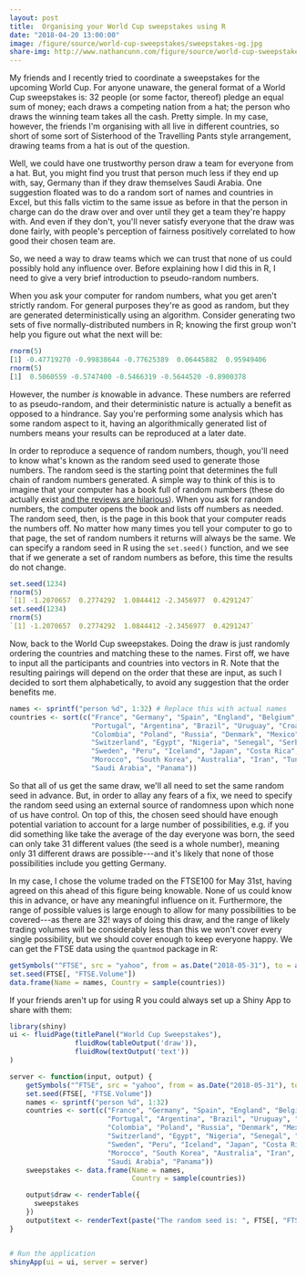 ```yaml
---
layout: post
title:  Organising your World Cup sweepstakes using R
date: "2018-04-20 13:00:00"
image: /figure/source/world-cup-sweepstakes/sweepstakes-og.jpg
share-img: http://www.nathancunn.com/figure/source/world-cup-sweepstakes/sweepstakes-og.jpg
---
```


My friends and I recently tried to coordinate a sweepstakes for the upcoming World Cup. For anyone unaware, the general format of a World Cup sweepstakes is:
32 people (or some factor, thereof) pledge an equal sum of money; each draws a competing nation
 from a hat; the person who draws the winning team takes all the cash. Pretty simple.
 In my case, however, the friends I'm organising with all live in different countries, so short of some sort of Sisterhood of the Travelling Pants style arrangement, drawing teams from a hat is out of the question.

Well, we could have one trustworthy person draw a team for everyone from a hat. But, you might
find you trust that person much less if they end up with, say, Germany than if they draw themselves Saudi Arabia.
One suggestion floated was to do a random sort of names and countries in Excel, but this falls victim to the same
issue as before in that the person in charge can do the draw over and over until they get a team they're happy with. And even if they don't, you'll never satisfy everyone that the draw was done fairly, with people's perception of fairness positively correlated to how good their chosen team are.

So, we need a way to draw teams which we can trust that none of us could possibly hold any influence over. Before explaining how I did this in R, I need to give a very brief introduction to pseudo-random numbers.

When you ask your computer for random numbers, what you get aren't strictly
random. For general purposes they're as good as random, but they are generated deterministically using an algorithm. Consider generating two sets of five normally-distributed numbers in R; knowing the
first group won't help you figure out what the next will be:
```r
rnorm(5)
[1] -0.47719270 -0.99838644 -0.77625389  0.06445882  0.95949406
rnorm(5)
[1]  0.5060559 -0.5747400 -0.5466319 -0.5644520 -0.8900378
```

 However, the number *is* knowable in advance. These numbers are referred to as pseudo-random, and their deterministic nature
 is actually a benefit as opposed to a hindrance. Say you're performing some analysis which has some random aspect to it,
 having an algorithmically generated list of numbers means your results can be reproduced at a later date.

 In order to reproduce a sequence of random numbers, though, you'll need to know what's known as the random seed used to generate those numbers.
 The random seed is the starting point that determines the full chain of random numbers generated. A simple way to think of this is to imagine that your computer
 has a book full of random numbers (these do actually exist [and the reviews are hilarious](https://www.amazon.co.uk/Million-Random-Digits-Normal-Deviates/dp/0833030477)). When you ask for random numbers, the computer opens the book and lists off numbers as needed. The random seed, then, is the page in this book that your computer reads the numbers off. No matter how many times you tell your computer to go to that page, the set of random numbers it returns will always be the same.
 We can specify a random seed in R using the `set.seed()` function, and we see that if we generate a set of random numbers as before,
 this time the results do not change.

```r
set.seed(1234)
rnorm(5)
`[1] -1.2070657  0.2774292  1.0844412 -2.3456977  0.4291247`
set.seed(1234)
rnorm(5)
`[1] -1.2070657  0.2774292  1.0844412 -2.3456977  0.4291247`
```

Now, back to the World Cup sweepstakes. Doing the draw is just randomly ordering the countries and matching these to the names. First off, we have to input all the participants and countries into vectors in R. Note that the resulting
pairings will depend on the order that these are input, as such I decided to sort them alphabetically, to
avoid any suggestion that the order benefits me.

``` r
names <- sprintf("person %d", 1:32) # Replace this with actual names
countries <- sort(c("France", "Germany", "Spain", "England", "Belgium",
                    "Portugal", "Argentina", "Brazil", "Uruguay", "Croatia",
                    "Colombia", "Poland", "Russia", "Denmark", "Mexico",
                    "Switzerland", "Egypt", "Nigeria", "Senegal", "Serbia",
                    "Sweden", "Peru", "Iceland", "Japan", "Costa Rica",
                    "Morocco", "South Korea", "Australia", "Iran", "Tunisia",
                    "Saudi Arabia", "Panama"))

```

So that all of us get the same draw, we'll all need to set the same random seed in advance. But, in order to allay any fears of a fix, we need to specify the random seed using an external source of randomness upon which none of us have control. On top of this, the chosen seed should have enough potential variation to account for
a large number of possibilities, e.g. if you did something like take the average of the day everyone was born, the
seed can only take 31 different values (the seed is a whole number),
meaning only 31 different draws are possible---and it's likely that none of those possibilities include you getting Germany.

 In my case, I chose the volume traded on the FTSE100 for May 31st, having agreed on this ahead of this figure being knowable. None of us could know this in advance, or have any meaningful influence on it. Furthermore, the range of possible values is large enough to allow for many possibilities to be covered---as there are 32! ways of doing this draw, and the range of likely trading volumes will be
 considerably less than this we won't cover every single possibility, but we should cover enough to keep everyone happy.
  We can get the FTSE data using the `quantmod` package in R:

``` r
getSymbols("^FTSE", src = "yahoo", from = as.Date("2018-05-31"), to = as.Date("2018-05-31"))
set.seed(FTSE[, "FTSE.Volume"])
data.frame(Name = names, Country = sample(countries))
```

If your friends aren't up for using R you could always set up a Shiny App to share with them:

``` r
library(shiny)
ui <- fluidPage(titlePanel("World Cup Sweepstakes"),
                fluidRow(tableOutput('draw')),
                fluidRow(textOutput('text'))
)

server <- function(input, output) {
    getSymbols("^FTSE", src = "yahoo", from = as.Date("2018-05-31"), to = as.Date("2018-05-31"))
    set.seed(FTSE[, "FTSE.Volume"])
    names <- sprintf("person %d", 1:32)
    countries <- sort(c("France", "Germany", "Spain", "England", "Belgium",
                        "Portugal", "Argentina", "Brazil", "Uruguay", "Croatia",
                        "Colombia", "Poland", "Russia", "Denmark", "Mexico",
                        "Switzerland", "Egypt", "Nigeria", "Senegal", "Serbia",
                        "Sweden", "Peru", "Iceland", "Japan", "Costa Rica",
                        "Morocco", "South Korea", "Australia", "Iran", "Tunisia",
                        "Saudi Arabia", "Panama"))
    sweepstakes <- data.frame(Name = names,
                              Country = sample(countries))

    output$draw <- renderTable({
      sweepstakes
    })
    output$text <- renderText(paste("The random seed is: ", FTSE[, "FTSE.Volume"]))
}


# Run the application
shinyApp(ui = ui, server = server)
```
